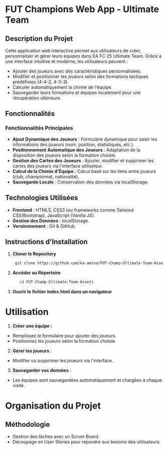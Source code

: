 # FUT Champions Web App - Ultimate Team
## Description du Projet
   Cette application web interactive permet aux utilisateurs de créer, personnaliser et gérer leurs équipes dans EA FC 25 Ultimate Team. Grâce à une interface intuitive et moderne, les utilisateurs peuvent :

- Ajouter des joueurs avec des caractéristiques personnalisées.
- Modifier et positionner les joueurs selon des formations tactiques prédéfinies (4-4-2, 4-3-3).
- Calculer automatiquement la chimie de l'équipe.
- Sauvegarder leurs formations et équipes localement pour une récupération ultérieure.
## Fonctionnalités

### Fonctionnalités Principales
- **Ajout Dynamique des Joueurs** : Formulaire dynamique pour saisir les informations des joueurs (nom, position, statistiques, etc.).
- **Positionnement Automatique des Joueurs** : Adaptation de la disposition des joueurs selon la formation choisie.
- **Gestion des Cartes des Joueurs** : Ajouter, modifier et supprimer les cartes des joueurs via l'interface utilisateur.
- **Calcul de la Chimie d'Équipe** : Calcul basé sur les liens entre joueurs (club, championnat, nationalité).
- **Sauvegarde Locale** : Conservation des données via localStorage.

## Technologies Utilisées

- **Frontend** : HTML5, CSS3 (ou frameworks comme Tailwind CSS/Bootstrap), JavaScript (Vanilla JS).
- **Gestion des Données** : localStorage.
- **Versionnement** : Git & GitHub.
## Instructions d'Installation

1. **Cloner le Repository**
   ```bash
    git clone https://github.com/ka-amina/FUT-Champ-Ultimate-Team-Assets
   ```
2. **Accéder au Répertoire**
   ```bash
      cd FUT-Champ-Ultimate-Team-Assets
    ```  
3. **Ouvrir le fichier index.html dans un navigateur**
# Utilisation
1. **Créer une équipe :**
- Remplissez le formulaire pour ajouter des joueurs.
- Positionnez les joueurs selon la formation choisie.
2. **Gérer les joueurs** :
 - Modifier ou supprimer les joueurs via l'interface.
3. **Sauvegarder vos données** :
 - Les équipes sont sauvegardées automatiquement et chargées à chaque visite.
 # Organisation du Projet
## Méthodologie

- Gestion des tâches avec un Scrum Board.
- Découpage en User Stories pour répondre aux besoins des utilisateurs.